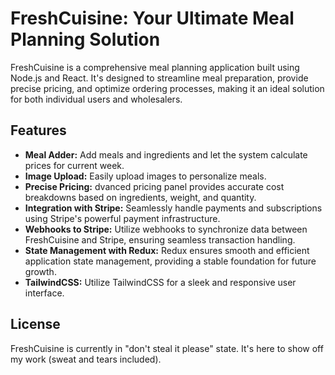 # FreshCuisine: Your Ultimate Meal Planning Solution

FreshCuisine is a comprehensive meal planning application built using Node.js and React. It's designed to streamline meal preparation, provide precise pricing, and optimize ordering processes, making it an ideal solution for both individual users and wholesalers.

## Features

- **Meal Adder:** Add meals and ingredients and let the system calculate prices for current week.
- **Image Upload:** Easily upload images to personalize meals.
- **Precise Pricing:** dvanced pricing panel provides accurate cost breakdowns based on ingredients, weight, and quantity.
- **Integration with Stripe:** Seamlessly handle payments and subscriptions using Stripe's powerful payment infrastructure.
- **Webhooks to Stripe:** Utilize webhooks to synchronize data between FreshCuisine and Stripe, ensuring seamless transaction handling.
- **State Management with Redux:** Redux ensures smooth and efficient application state management, providing a stable foundation for future growth.
- **TailwindCSS:** Utilize TailwindCSS for a sleek and responsive user interface.

## License

FreshCuisine is currently in "don't steal it please" state. It's here to show off my work (sweat and tears included).
